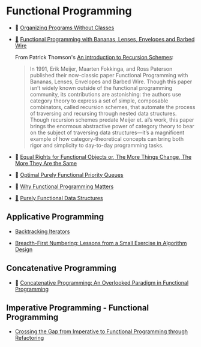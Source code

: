 # Functional Programming

* :scroll: [Organizing Programs Without Classes](organizing-programs-without-classes.pdf)
* [:scroll:](functional-programming-with-bananas-lenses-envelops-and-barbed-wire.pdf) [Functional Programming with Bananas, Lenses, Envelopes and Barbed Wire](http://eprints.eemcs.utwente.nl/7281/01/db-utwente-40501F46.pdf)

    From Patrick Thomson's [An introduction to Recursion Schemes](http://patrickthomson.ghost.io/an-introduction-to-recursion-schemes/):

    > In 1991, Erik Meijer, Maarten Fokkinga, and Ross Paterson published their now-classic paper Functional Programming with Bananas, Lenses, Envelopes and Barbed Wire. Though this paper isn’t widely known outside of the functional programming community, its contributions are astonishing: the authors use category theory to express a set of simple, composable combinators, called recursion schemes, that automate the process of traversing and recursing through nested data structures. Though recursion schemes predate Meijer et. al’s work, this paper brings the enormous abstractive power of category theory to bear on the subject of traversing data structures—it’s a magnificent example of how category-theoretical concepts can bring both rigor and simplicity to day-to-day programming tasks.

* :scroll: [Equal Rights for Functional Objects or,
The More Things Change, The More They Are the Same](equal-rights-for-functional-objects.pdf)
* :scroll: [Optimal Purely Functional Priority Queues](optimal-purely-functional-priority-queues.pdf)
* :scroll: [Why Functional Programming Matters](why-functional-programming-matters.pdf)
* [:scroll:](purely-functional-data-structures.pdf) [Purely Functional Data Structures](https://www.cs.cmu.edu/~rwh/theses/okasaki.pdf)


## Applicative Programming

* [Backtracking Iterators](https://www.lri.fr/~filliatr/publis/enum2.pdf)

* [Breadth-First Numbering: Lessons from a Small Exercise in Algorithm Design](http://www.cs.tufts.edu/~nr/cs257/archive/chris-okasaki/breadth-first.pdf)

## Concatenative Programming

* :scroll: [Concatenative Programming: An Overlooked Paradigm in Functional Programming](concatenative-programming-an-overlooked-paradigm.pdf)

## Imperative Programming - Functional Programming

* [Crossing the Gap from Imperative to Functional Programming through Refactoring](http://dig.cs.illinois.edu/papers/lambdaRefactoring.pdf)
